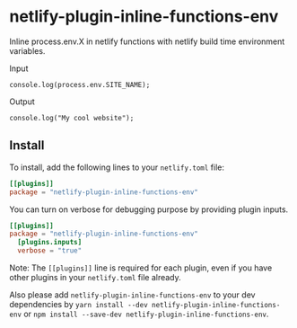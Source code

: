 # netlify-plugin-inline-functions-env

Inline process.env.X in netlify functions with netlify build time environment variables.

Input

```
console.log(process.env.SITE_NAME);
```

Output

```
console.log("My cool website");
```

## Install

To install, add the following lines to your `netlify.toml` file:

```toml
[[plugins]]
package = "netlify-plugin-inline-functions-env"
```

You can turn on verbose for debugging purpose by providing plugin inputs.

```toml
[[plugins]]
package = "netlify-plugin-inline-functions-env"
  [plugins.inputs]
  verbose = "true"
```

Note: The `[[plugins]]` line is required for each plugin, even if you have other plugins in your `netlify.toml` file already.

Also please add `netlify-plugin-inline-functions-env` to your dev dependencies by `yarn install --dev netlify-plugin-inline-functions-env` or `npm install --save-dev netlify-plugin-inline-functions-env`.
